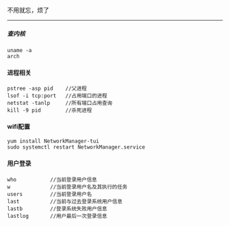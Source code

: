 不用就忘，烦了


<!--more-->

----------
##### 查内核 ####
```shell
uname -a
arch
```
#### 进程相关 ####
```shell
pstree -asp pid    //父进程
lsof -i tcp:port   //占用端口的进程
netstat -tanlp     //所有端口占用查询
kill -9 pid        //杀死进程
```
#### wifi配置 ####
```shell
yum install NetworkManager-tui
sudo systemctl restart NetworkManager.service
```

#### 用户登录 ####
```shell
who           //当前登录用户信息
w             //当前登录用户名及其执行的任务
users         //当前登录用户名
last          //当前与过去登录系统用户信息
lastb         //登录系统失败用户信息
lastlog       //用户最后一次登录信息
```
